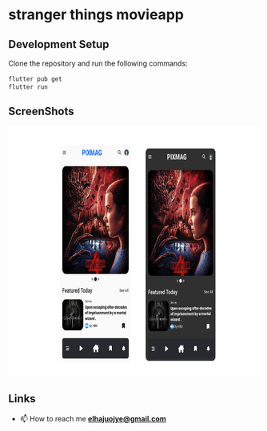 # stranger things movieapp

## Development Setup
Clone the repository and run the following commands:
```
flutter pub get
flutter run
```

## ScreenShots
<img src="assets/screenshot/one.jpg" height="500em" /> 


## Links
- 📫 How to reach me **elhajuojye@gmail.com**

